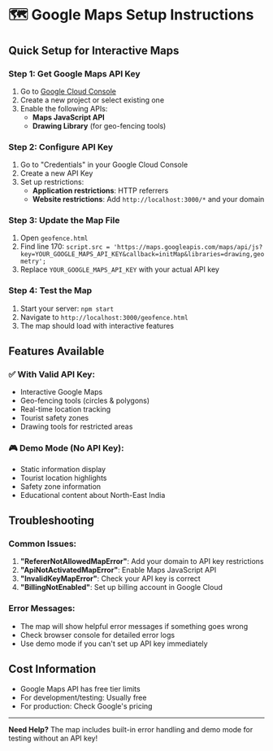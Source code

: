 # 🗺️ Google Maps Setup Instructions

## Quick Setup for Interactive Maps

### Step 1: Get Google Maps API Key
1. Go to [Google Cloud Console](https://console.cloud.google.com/)
2. Create a new project or select existing one
3. Enable the following APIs:
   - **Maps JavaScript API**
   - **Drawing Library** (for geo-fencing tools)

### Step 2: Configure API Key
1. Go to "Credentials" in your Google Cloud Console
2. Create a new API Key
3. Set up restrictions:
   - **Application restrictions**: HTTP referrers
   - **Website restrictions**: Add `http://localhost:3000/*` and your domain

### Step 3: Update the Map File
1. Open `geofence.html`
2. Find line 170: `script.src = 'https://maps.googleapis.com/maps/api/js?key=YOUR_GOOGLE_MAPS_API_KEY&callback=initMap&libraries=drawing,geometry';`
3. Replace `YOUR_GOOGLE_MAPS_API_KEY` with your actual API key

### Step 4: Test the Map
1. Start your server: `npm start`
2. Navigate to `http://localhost:3000/geofence.html`
3. The map should load with interactive features

## Features Available

### ✅ With Valid API Key:
- Interactive Google Maps
- Geo-fencing tools (circles & polygons)
- Real-time location tracking
- Tourist safety zones
- Drawing tools for restricted areas

### 🎮 Demo Mode (No API Key):
- Static information display
- Tourist location highlights
- Safety zone information
- Educational content about North-East India

## Troubleshooting

### Common Issues:
1. **"RefererNotAllowedMapError"**: Add your domain to API key restrictions
2. **"ApiNotActivatedMapError"**: Enable Maps JavaScript API
3. **"InvalidKeyMapError"**: Check your API key is correct
4. **"BillingNotEnabled"**: Set up billing account in Google Cloud

### Error Messages:
- The map will show helpful error messages if something goes wrong
- Check browser console for detailed error logs
- Use demo mode if you can't set up API key immediately

## Cost Information
- Google Maps API has free tier limits
- For development/testing: Usually free
- For production: Check Google's pricing

---

**Need Help?** The map includes built-in error handling and demo mode for testing without an API key!

